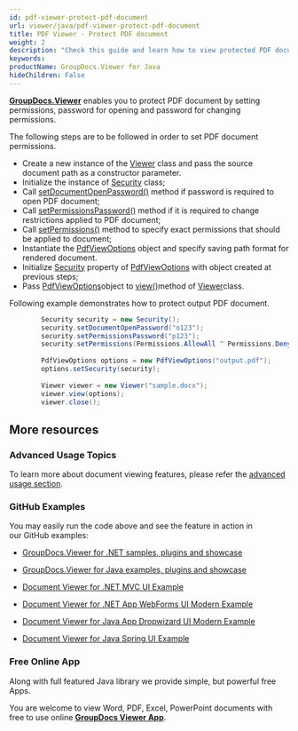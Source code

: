 ```yaml
---
id: pdf-viewer-protect-pdf-document
url: viewer/java/pdf-viewer-protect-pdf-document
title: PDF Viewer - Protect PDF document
weight: 2
description: "Check this guide and learn how to view protected PDF documents inside your Java application using PDF Viewer by GroupDocs."
keywords: 
productName: GroupDocs.Viewer for Java
hideChildren: False
---
```

[**GroupDocs.Viewer**](https://products.groupdocs.com/viewer/java) enables you to protect PDF document by setting permissions, password for opening and password for changing permissions.

The following steps are to be followed in order to set PDF document permissions.

*   Create a new instance of the [Viewer](https://apireference.groupdocs.com/java/viewer/com.groupdocs.viewer/Viewer) class and pass the source document path as a constructor parameter.
*   Initialize the instance of [Security](https://apireference.groupdocs.com/java/viewer/com.groupdocs.viewer.options/Security) class;
*   Call [setDocumentOpenPassword()](https://apireference.groupdocs.com/java/viewer/com.groupdocs.viewer.options/Security#setDocumentOpenPassword(java.lang.String)) method if password is required to open PDF document;
*   Call [setPermissionsPassword()](https://apireference.groupdocs.com/java/viewer/com.groupdocs.viewer.options/Security#setPermissionsPassword(java.lang.String)) method if it is required to change restrictions applied to PDF document; 
*   Call [setPermissions()](https://apireference.groupdocs.com/java/viewer/com.groupdocs.viewer.options/Security#setPermissions(int)) method to specify exact permissions that should be applied to document;
*   Instantiate the [PdfViewOptions](https://apireference.groupdocs.com/java/viewer/com.groupdocs.viewer.options/PdfViewOptions) object and specify saving path format for rendered document.
*   Initialize [Security](https://apireference.groupdocs.com/java/viewer/com.groupdocs.viewer.options/Security) property of [PdfViewOptions](https://apireference.groupdocs.com/java/viewer/com.groupdocs.viewer.options/PdfViewOptions) with object created at previous steps;
*   Pass [PdfViewOptions](https://apireference.groupdocs.com/java/viewer/com.groupdocs.viewer.options/PdfViewOptions)object to [view()](https://apireference.groupdocs.com/java/viewer/com.groupdocs.viewer/Viewer#view(com.groupdocs.viewer.options.ViewOptions))method of [Viewer](https://apireference.groupdocs.com/java/viewer/com.groupdocs.viewer/Viewer)class.

Following example demonstrates how to protect output PDF document.

```csharp
		Security security = new Security();
        security.setDocumentOpenPassword("o123");
        security.setPermissionsPassword("p123");
        security.setPermissions(Permissions.AllowAll ^ Permissions.DenyPrinting);
        
        PdfViewOptions options = new PdfViewOptions("output.pdf");
        options.setSecurity(security);
        
        Viewer viewer = new Viewer("sample.docx");
        viewer.view(options);
        viewer.close();


```

## More resources

### Advanced Usage Topics

To learn more about document viewing features, please refer the [advanced usage section](Advanced%2Busage.html).

### GitHub Examples

You may easily run the code above and see the feature in action in our GitHub examples:

*   [GroupDocs.Viewer for .NET samples, plugins and showcase](https://github.com/groupdocs-viewer/GroupDocs.Viewer-for-.NET)
    
*   [GroupDocs.Viewer for Java examples, plugins and showcase](https://github.com/groupdocs-viewer/GroupDocs.Viewer-for-Java)
    
*   [Document Viewer for .NET MVC UI Example](https://github.com/groupdocs-viewer/GroupDocs.Viewer-for-.NET-MVC) 
    
*   [Document Viewer for .NET App WebForms UI Modern Example](https://github.com/groupdocs-viewer/GroupDocs.Viewer-for-.NET-WebForms)
    
*   [Document Viewer for Java App Dropwizard UI Modern Example](https://github.com/groupdocs-viewer/GroupDocs.Viewer-for-Java-Dropwizard)
    
*   [Document Viewer for Java Spring UI Example](https://github.com/groupdocs-viewer/GroupDocs.Viewer-for-Java-Spring)
    

### Free Online App

Along with full featured Java library we provide simple, but powerful free Apps.

You are welcome to view Word, PDF, Excel, PowerPoint documents with free to use online **[GroupDocs Viewer App](https://products.groupdocs.app/viewer)**.
